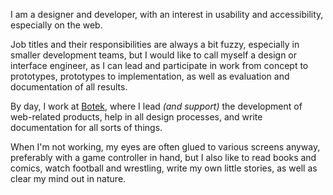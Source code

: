 I am a designer and developer, with an interest in usability and accessibility, especially on the web.

Job titles and their responsibilities are always a bit fuzzy, especially in smaller development teams, but I would like to call myself a design or interface engineer, as I can lead and participate in work from concept to prototypes, prototypes to implementation, as well as evaluation and documentation of all results.

By day, I work at [Botek](https://www.botek.se/en/), where I lead <i>(and support)</i> the development of web-related products, help in all design processes, and write documentation for all sorts of things.

When I'm not working, my eyes are often glued to various screens anyway, preferably with a game controller in hand, but I also like to read books and comics, watch football and wrestling, write my own little stories, as well as clear my mind out in nature.
